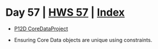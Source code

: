 # Day 57 | [HWS 57](https://www.hackingwithswift.com/100/swiftui/57) | [Index](https://github.com/JulesMoorhouse/100DaysOfSwiftUI/blob/main/README.md)

- [P12D CoreDataProject](https://github.com/JulesMoorhouse/100DaysOfSwiftUI/blob/main/P12D%20CodeDataProject/P12D%20CodeDataProject/Persistence.swift) 

- Ensuring Core Data objects are unique using constraints.
